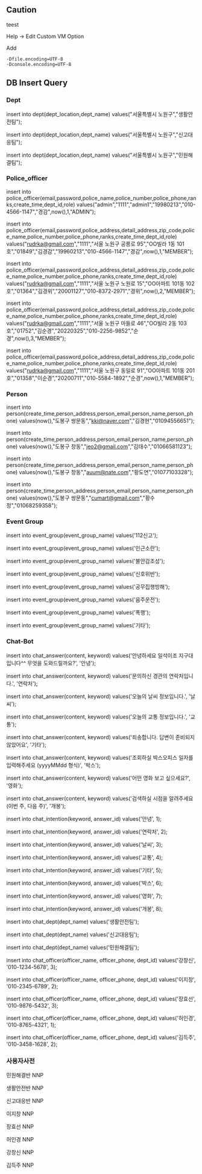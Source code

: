 ## Caution
teest

Help -> Edit Custom VM Option

Add
```
-Dfile.encoding=UTF-8
-Dconsole.encoding=UTF-8
```


##  DB Insert Query


### Dept
insert into dept(dept_location,dept_name) values("서울특별시 노원구","생활안전팀");

insert into dept(dept_location,dept_name) values("서울특별시 노원구","신고대응팀");

insert into dept(dept_location,dept_name) values("서울특별시 노원구","민원해결팀");


### Police_officer
insert into police_officer(email,password,police_name,police_number,police_phone,ranks,create_time,dept_id,role) 
 values("admin","1111","admin1","19980213","010-4566-1147","경감",now(),1,"ADMIN");
 
insert into police_officer(email,password,police_address,detail_address,zip_code,police_name,police_number,police_phone,ranks,create_time,dept_id,role) 
 values("rudrka@gmail.com","1111","서울 노원구 공릉로 95","OO빌라 1동 101호","01849","김경감","19960213","010-4566-1147","경감",now(),1,"MEMBER");
 
insert into police_officer(email,password,police_address,detail_address,zip_code,police_name,police_number,police_phone,ranks,create_time,dept_id,role) 
 values("rudrka@gmail.com","1111","서울 노원구 노원로 15","OO아파트 101동 102호","01364","김경위","20001127","010-8372-2971","경위",now(),2,"MEMBER");
 
insert into police_officer(email,password,police_address,detail_address,zip_code,police_name,police_number,police_phone,ranks,create_time,dept_id,role) 
 values("rudrka@gmail.com","1111","서울 노원구 마들로 46","OO빌라 2동 103호","01752","김순경","20220325","010-2256-9852","순경",now(),3,"MEMBER");
 
insert into police_officer(email,password,police_address,detail_address,zip_code,police_name,police_number,police_phone,ranks,create_time,dept_id,role) 
 values("rudrka@gmail.com","1111","서울 노원구 동일로 91","OO아파트 101동 201호","01358","이순경","20200711","010-5584-1892","순경",now(),1,"MEMBER");


### Person
insert into person(create_time,person_address,person_email,person_name,person_phone) values(now(),"도봉구 쌍문동","kki@naver.com","김경현","01094556651");

insert into person(create_time,person_address,person_email,person_name,person_phone) values(now(),"도봉구 창동","jeo2@gmail.com","김태수","01066581123");

insert into person(create_time,person_address,person_email,person_name,person_phone) values(now(),"도봉구 창동","auum@nate.com","황도연","01077103328");

insert into person(create_time,person_address,person_email,person_name,person_phone) values(now(),"도봉구 쌍문동","cumart@gmail.com","황수정","01068259358");


### Event Group
insert into event_group(event_group_name) values('112신고');

insert into event_group(event_group_name) values('인근소란');

insert into event_group(event_group_name) values('불안감조성');

insert into event_group(event_group_name) values('신호위반');

insert into event_group(event_group_name) values('공무집행방해');

insert into event_group(event_group_name) values('음주운전');

insert into event_group(event_group_name) values('폭행');

insert into event_group(event_group_name) values('기타');


### Chat-Bot
insert into chat_answer(content, keyword) values('안녕하세요 일석이조 지구대입니다^^ 무엇을 도와드릴까요?', '안녕');

insert into chat_answer(content, keyword) values('문의하신 경관의 연락처입니다.', '연락처');

insert into chat_answer(content, keyword) values('오늘의 날씨 정보입니다.', '날씨');

insert into chat_answer(content, keyword) values('오늘의 교통 정보입니다.', '교통');

insert into chat_answer(content, keyword) values('죄송합니다. 답변이 준비되지 않았어요', '기타');

insert into chat_answer(content, keyword) values('조회하실 박스오피스 일자를 입력해주세요 (yyyyMMdd 형식)', '박스');

insert into chat_answer(content, keyword) values('어떤 영화 보고 싶으세요?', '영화');

insert into chat_answer(content, keyword) values('검색하실 시점을 알려주세요(이번 주, 다음 주)', '개봉');

insert into chat_intention(keyword, answer_id) values('안녕', 1);

insert into chat_intention(keyword, answer_id) values('연락처', 2);

insert into chat_intention(keyword, answer_id) values('날씨', 3);

insert into chat_intention(keyword, answer_id) values('교통', 4);

insert into chat_intention(keyword, answer_id) values('기타', 5);

insert into chat_intention(keyword, answer_id) values('박스', 6);

insert into chat_intention(keyword, answer_id) values('영화', 7);

insert into chat_intention(keyword, answer_id) values('개봉', 8);

insert into chat_dept(dept_name) values('생활안전팀');

insert into chat_dept(dept_name) values('신고대응팀');

insert into chat_dept(dept_name) values('민원해결팀');

insert into chat_officer(officer_name, officer_phone, dept_id) values('강창신', '010-1234-5678', 3);

insert into chat_officer(officer_name, officer_phone, dept_id) values('이지창', '010-2345-6789', 2);

insert into chat_officer(officer_name, officer_phone, dept_id) values('장효선', '010-9876-5432', 3);

insert into chat_officer(officer_name, officer_phone, dept_id) values('허인경', '010-8765-4321', 1);

insert into chat_officer(officer_name, officer_phone, dept_id) values('김득주', '010-3458-1628', 2);


### 사용자사전
민원해결반	NNP

생활안전반	NNP

신고대응반	NNP

이지창	NNP

장효선	NNP

허인경	NNP

강창신	NNP

김득주	NNP


